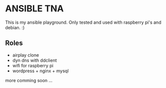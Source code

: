 ANSIBLE TNA
===========

This is my ansible playground. Only tested and used with raspberry pi's and debian. :)


Roles
-----

- airplay clone
- dyn dns with ddclient
- wifi for raspberry pi
- wordpress + nginx + mysql

more comming soon ...

